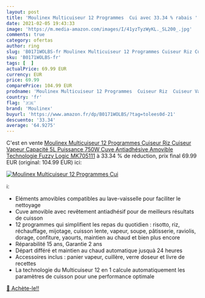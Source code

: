 ```yaml
---
layout: post
title: 'Moulinex Multicuiseur 12 Programmes  Cui avec 33.34 % rabais '
date: 2021-02-05 19:43:33
image: 'https://m.media-amazon.com/images/I/41yzTyzWyKL._SL200_.jpg'
comments: true
category: ofertas
author: ring
slug: 'B0171WOLBS-fr Moulinex Multicuiseur 12 Programmes Cuiseur Riz Cuiseur...'
sku: 'B0171WOLBS-fr'
tags: [  ]
actualPrice: 69.99 EUR
currency: EUR
price: 69.99
comparePrice: 104.99 EUR
prodname: 'Moulinex Multicuiseur 12 Programmes  Cuiseur Riz  Cuiseur Vapeur  Capacité 5L  Puissance 750W  Cuve Antiadhésive Amovible  Technologie Fuzzy Logic MK705111'
country: 'fr'
flag: '🇫🇷'
brand: 'Moulinex'
buyurl: 'https://www.amazon.fr/dp/B0171WOLBS/?tag=tolees0d-21'
descuento: '33.34'
average: '64.9275'
---
```


C'est en vente [Moulinex Multicuiseur 12 Programmes  Cuiseur Riz  Cuiseur Vapeur  Capacité 5L  Puissance 750W  Cuve Antiadhésive Amovible  Technologie Fuzzy Logic MK705111](https://www.amazon.fr/dp/B0171WOLBS/?tag=tolees0d-21)  à  33.34 % de réduction, prix final  69.99 EUR (original: 104.99 EUR) ici:

[![Moulinex Multicuiseur 12 Programmes  Cui](https://m.media-amazon.com/images/I/41yzTyzWyKL._SL200_.jpg)](https://www.amazon.fr/dp/B0171WOLBS/?tag=tolees0d-21)

ℹ️:

- Eléments amovibles compatibles au lave-vaisselle pour faciliter le nettoyage
- Cuve amovible avec revêtement antiadhésif pour de meilleurs résultats de cuisson
- 12 programmes qui simplifient les repas du quotidien : risotto, riz, réchauffage, mijotage, cuisson lente, vapeur, soupe, pâtisserie, raviolis, dorage, confiture, yaourts, maintien au chaud et bien plus encore
- Réparabilité 15 ans, Garantie 2 ans
- Départ différé et maintien au chaud automatique jusquà 24 heures
- Accessoires inclus : panier vapeur, cuillère, verre doseur et livre de recettes
- La technologie du Multicuiseur 12 en 1 calcule automatiquement les paramètres de cuisson pour une performance optimale

[🛒 Achète-le!!](https://www.amazon.fr/dp/B0171WOLBS/?tag=tolees0d-21)
